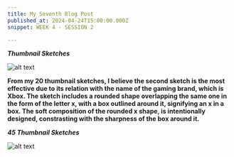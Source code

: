 ```yaml
---
title: My Seventh Blog Post
published_at: 2024-04-24T15:00:00.000Z
snippet: WEEK 4 - SESSION 2

---
```

_**Thumbnail Sketches**_

![alt text](/images/thumbnailsketches.jpg)

**From my 20 thumbnail sketches, I believe the second sketch is the most effective due to its relation with the name of the gaming brand, which is Xbox. The sketch includes a rounded shape overlapping the same one in the form of the letter x, with a box outlined around it, signifying an x in a box. The soft composition of the rounded x shape, is intentionally designed, constrasting with the sharpness of the box around it.**

_**45 Thumbnail Sketches**_

![alt text](/images/45iconsimageone.jpg)

<!-- # This is h1

## This is h2

_underline_

**bold** -->
